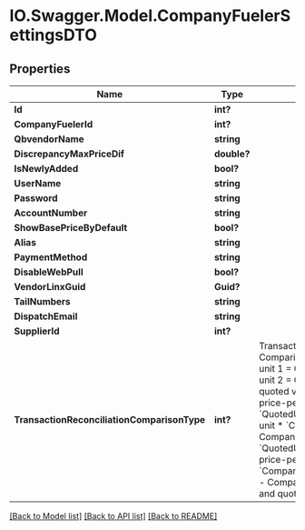 # IO.Swagger.Model.CompanyFuelerSettingsDTO
## Properties

Name | Type | Description | Notes
------------ | ------------- | ------------- | -------------
**Id** | **int?** |  | [optional] 
**CompanyFuelerId** | **int?** |  | [optional] 
**QbvendorName** | **string** |  | [optional] 
**DiscrepancyMaxPriceDif** | **double?** |  | [optional] 
**IsNewlyAdded** | **bool?** |  | [optional] 
**UserName** | **string** |  | [optional] 
**Password** | **string** |  | [optional] 
**AccountNumber** | **string** |  | [optional] 
**ShowBasePriceByDefault** | **bool?** |  | [optional] 
**Alias** | **string** |  | [optional] 
**PaymentMethod** | **string** |  | [optional] 
**DisableWebPull** | **bool?** |  | [optional] 
**VendorLinxGuid** | **Guid?** |  | [optional] 
**TailNumbers** | **string** |  | [optional] 
**DispatchEmail** | **string** |  | [optional] 
**SupplierId** | **int?** |  | [optional] 
**TransactionReconciliationComparisonType** | **int?** | Transaction Reconciliation Comparisons:             0 &#x3D; Quoted price-per-unit             1 &#x3D; Company-adjusted price-per-unit             2 &#x3D; Quoted price-per-unit and quoted volume             3 &#x3D; Company-adjusted price-per-unit and quoted volume    * &#x60;QuotedUnitPrice&#x60; - Quoted price-per-unit  * &#x60;CompanyAdjustedUnitPrice&#x60; - Company-adjusted price-per-unit  * &#x60;QuotedUnitPriceAndVolume&#x60; - Quoted price-per-unit and quoted volume  * &#x60;CompanyAdjustedUnitPriceAndVolume&#x60; - Company-adjusted price-per-unit and quoted volume   | [optional] 

[[Back to Model list]](../README.md#documentation-for-models) [[Back to API list]](../README.md#documentation-for-api-endpoints) [[Back to README]](../README.md)

